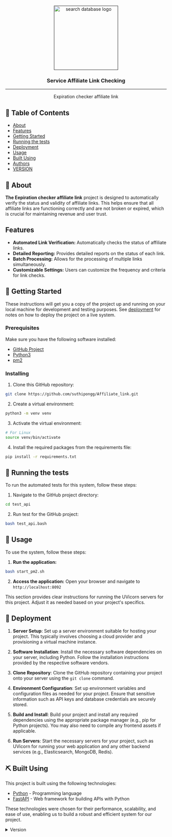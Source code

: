 <p align="center">
  <a href="" rel="noopener">
 <img width=200px height=200px src="https://www.airasia.com/aa/affiliate-partners/images/deep-links.png" alt="search database logo"></a>
</p>

<h3 align="center">Service Affiliate Link Checking</h3>

---

<p align="center">Expiration checker affiliate link
    <br> 
</p>

## 📝 Table of Contents

- [About](#about)
- [Features](#features)
- [Getting Started](#getting_started)
- [Running the tests](#tests)
- [Deployment](#deployment)
- [Usage](#usage)
- [Built Using](#built_using)
- [Authors](#authors)
- [VERSION](#version)

## 🧐 About <a name = "about"></a>

**The Eepiration checker affiliate link** project is designed to automatically verify the status and validity of affiliate links. This helps ensure that all affiliate links are functioning correctly and are not broken or expired, which is crucial for maintaining revenue and user trust.

## Features <a name = "feature"></a>
- **Automated Link Verification:** Automatically checks the status of affiliate links.
- **Detailed Reporting:** Provides detailed reports on the status of each link.
- **Batch Processing:** Allows for the processing of multiple links simultaneously.
- **Customizable Settings:** Users can customize the frequency and criteria for link checks.

## 🏁 Getting Started <a name = "getting_started"></a>

These instructions will get you a copy of the project up and running on your local machine for development and testing purposes. See [deployment](#deployment) for notes on how to deploy the project on a live system.

### Prerequisites

Make sure you have the following software installed:

- [GitHub Project](https://github.com/suthipongg/Affiliate_link.git)
- [Python3](https://www.python.org/)
- [pm2](https://pm2.keymetrics.io/docs/usage/quick-start/)

### Installing

1. Clone this GitHub repository:
  ```bash
  git clone https://github.com/suthipongg/Affiliate_link.git
  ```

2. Create a virtual environment:
  ```bash
  python3 -m venv venv
  ```

3. Activate the virtual environment:
  ```bash
  # For Linux
  source venv/bin/activate
  ```

4. Install the required packages from the requirements file:
  ```bash
  pip install -r requirements.txt
  ```

## 🔧 Running the tests <a name = "tests"></a>

To run the automated tests for this system, follow these steps:

1. Navigate to the GitHub project directory:
  ```bash
  cd test_api
  ```

2. Run test for the GitHub project:
  ```bash
  bash test_api.bash 
  ```

## 🎈 Usage <a name="usage"></a>

To use the system, follow these steps:

1. **Run the application:**
  ```bash
  bash start_pm2.sh
  ```

2. **Access the application:**
    Open your browser and navigate to `http://localhost:8092`

This section provides clear instructions for running the UVicorn servers for this project. Adjust it as needed based on your project's specifics.

## 🚀 Deployment <a name = "deployment"></a>

1. **Server Setup**: Set up a server environment suitable for hosting your project. This typically involves choosing a cloud provider and provisioning a virtual machine instance.

2. **Software Installation**: Install the necessary software dependencies on your server, including Python. Follow the installation instructions provided by the respective software vendors.

3. **Clone Repository**: Clone the GitHub repository containing your project onto your server using the `git clone` command.

4. **Environment Configuration**: Set up environment variables and configuration files as needed for your project. Ensure that sensitive information such as API keys and database credentials are securely stored.

5. **Build and Install**: Build your project and install any required dependencies using the appropriate package manager (e.g., pip for Python projects). You may also need to compile any frontend assets if applicable.

6. **Run Servers**: Start the necessary servers for your project, such as UVicorn for running your web application and any other backend services (e.g., Elasticsearch, MongoDB, Redis).

## ⛏️ Built Using <a name = "built_using"></a>

This project is built using the following technologies:

- [Python](https://www.python.org/) - Programming language
- [FastAPI](https://fastapi.tiangolo.com/) - Web framework for building APIs with Python

These technologies were chosen for their performance, scalability, and ease of use, enabling us to build a robust and efficient system for our project.

<details>
<summary>Version</summary>

# Version History

## [0.0.0] (2024-07-01)

- Release date: July 1, 2024

### Added
- Initial release of the project.

</details>